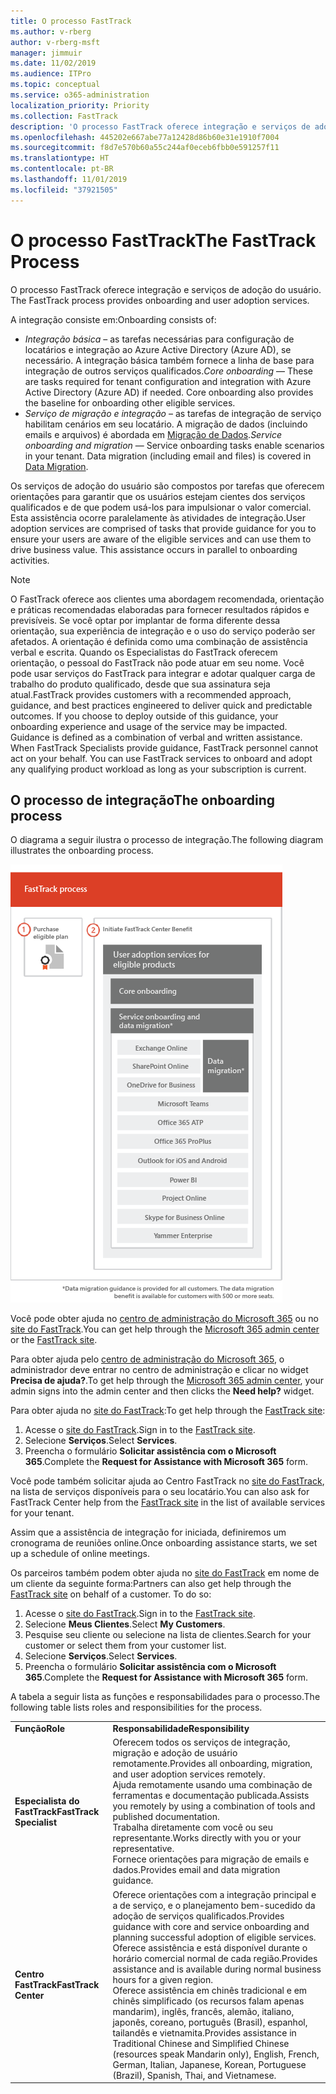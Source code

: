 ```yaml
---
title: O processo FastTrack
ms.author: v-rberg
author: v-rberg-msft
manager: jimmuir
ms.date: 11/02/2019
ms.audience: ITPro
ms.topic: conceptual
ms.service: o365-administration
localization_priority: Priority
ms.collection: FastTrack
description: 'O processo FastTrack oferece integração e serviços de adoção do usuário. '
ms.openlocfilehash: 445202e667abe77a12428d86b60e31e1910f7004
ms.sourcegitcommit: f8d7e570b60a55c244af0eceb6fbb0e591257f11
ms.translationtype: HT
ms.contentlocale: pt-BR
ms.lasthandoff: 11/01/2019
ms.locfileid: "37921505"
---
```

# <a name="the-fasttrack-process"></a><span data-ttu-id="04bec-103">O processo FastTrack</span><span class="sxs-lookup"><span data-stu-id="04bec-103">The FastTrack Process</span></span>

<span data-ttu-id="04bec-104">O processo FastTrack oferece integração e serviços de adoção do usuário. </span><span class="sxs-lookup"><span data-stu-id="04bec-104">The FastTrack process provides onboarding and user adoption services.</span></span> 
  
<span data-ttu-id="04bec-105">A integração consiste em:</span><span class="sxs-lookup"><span data-stu-id="04bec-105">Onboarding consists of:</span></span>
  
- <span data-ttu-id="04bec-p101">*Integração básica* – as tarefas necessárias para configuração de locatários e integração ao Azure Active Directory (Azure AD), se necessário. A integração básica também fornece a linha de base para integração de outros serviços qualificados.</span><span class="sxs-lookup"><span data-stu-id="04bec-p101">*Core onboarding* — These are tasks required for tenant configuration and integration with Azure Active Directory (Azure AD) if needed. Core onboarding also provides the baseline for onboarding other eligible services.</span></span> 
- <span data-ttu-id="04bec-p102">*Serviço de migração e integração* – as tarefas de integração de serviço habilitam cenários em seu locatário. A migração de dados (incluindo emails e arquivos) é abordada em [Migração de Dados](O365-data-migration.md).</span><span class="sxs-lookup"><span data-stu-id="04bec-p102">*Service onboarding and migration* — Service onboarding tasks enable scenarios in your tenant. Data migration (including email and files) is covered in [Data Migration](O365-data-migration.md).</span></span> 
    
<span data-ttu-id="04bec-p103">Os serviços de adoção do usuário são compostos por tarefas que oferecem orientações para garantir que os usuários estejam cientes dos serviços qualificados e de que podem usá-los para impulsionar o valor comercial. Esta assistência ocorre paralelamente às atividades de integração.</span><span class="sxs-lookup"><span data-stu-id="04bec-p103">User adoption services are comprised of tasks that provide guidance for you to ensure your users are aware of the eligible services and can use them to drive business value. This assistance occurs in parallel to onboarding activities.</span></span>
  
> [!NOTE]
> <span data-ttu-id="04bec-p104">O FastTrack oferece aos clientes uma abordagem recomendada, orientação e práticas recomendadas elaboradas para fornecer resultados rápidos e previsíveis. Se você optar por implantar de forma diferente dessa orientação, sua experiência de integração e o uso do serviço poderão ser afetados. A orientação é definida como uma combinação de assistência verbal e escrita. Quando os Especialistas do FastTrack oferecem orientação, o pessoal do FastTrack não pode atuar em seu nome. Você pode usar serviços do FastTrack para integrar e adotar qualquer carga de trabalho do produto qualificado, desde que sua assinatura seja atual.</span><span class="sxs-lookup"><span data-stu-id="04bec-p104">FastTrack provides customers with a recommended approach, guidance, and best practices engineered to deliver quick and predictable outcomes. If you choose to deploy outside of this guidance, your onboarding experience and usage of the service may be impacted. Guidance is defined as a combination of verbal and written assistance. When FastTrack Specialists provide guidance, FastTrack personnel cannot act on your behalf. You can use FastTrack services to onboard and adopt any qualifying product workload as long as your subscription is current.</span></span> 
  
## <a name="the-onboarding-process"></a><span data-ttu-id="04bec-117">O processo de integração</span><span class="sxs-lookup"><span data-stu-id="04bec-117">The onboarding process</span></span>

<span data-ttu-id="04bec-118">O diagrama a seguir ilustra o processo de integração.</span><span class="sxs-lookup"><span data-stu-id="04bec-118">The following diagram illustrates the onboarding process.</span></span>
  
![Linha do tempo para uso do benefício de Integração](media/O365-Onboarding-Timeline.png)
  
<span data-ttu-id="04bec-120">Você pode obter ajuda no [centro de administração do Microsoft 365](https://go.microsoft.com/fwlink/?linkid=2032704) ou no [site do FastTrack](https://go.microsoft.com/fwlink/?linkid=780698).</span><span class="sxs-lookup"><span data-stu-id="04bec-120">You can get help through the [Microsoft 365 admin center](https://go.microsoft.com/fwlink/?linkid=2032704) or the [FastTrack site](https://go.microsoft.com/fwlink/?linkid=780698).</span></span> 

<span data-ttu-id="04bec-121">Para obter ajuda pelo [centro de administração do Microsoft 365](https://go.microsoft.com/fwlink/?linkid=2032704), o administrador deve entrar no centro de administração e clicar no widget **Precisa de ajuda?**.</span><span class="sxs-lookup"><span data-stu-id="04bec-121">To get help through the [Microsoft 365 admin center](https://go.microsoft.com/fwlink/?linkid=2032704), your admin signs into the admin center and then clicks the **Need help?** widget.</span></span> 

<span data-ttu-id="04bec-122">Para obter ajuda no [site do FastTrack](https://go.microsoft.com/fwlink/?linkid=780698):</span><span class="sxs-lookup"><span data-stu-id="04bec-122">To get help through the [FastTrack site](https://go.microsoft.com/fwlink/?linkid=780698):</span></span> 
1.  <span data-ttu-id="04bec-123">Acesse o [site do FastTrack](https://go.microsoft.com/fwlink/?linkid=780698).</span><span class="sxs-lookup"><span data-stu-id="04bec-123">Sign in to the [FastTrack site](https://go.microsoft.com/fwlink/?linkid=780698).</span></span> 
2.  <span data-ttu-id="04bec-124">Selecione **Serviços**.</span><span class="sxs-lookup"><span data-stu-id="04bec-124">Select **Services**.</span></span>
3.  <span data-ttu-id="04bec-125">Preencha o formulário **Solicitar assistência com o Microsoft 365**.</span><span class="sxs-lookup"><span data-stu-id="04bec-125">Complete the **Request for Assistance with Microsoft 365** form.</span></span> 
  
 <span data-ttu-id="04bec-126">Você pode também solicitar ajuda ao Centro FastTrack no [site do FastTrack](https://go.microsoft.com/fwlink/?linkid=780698), na lista de serviços disponíveis para o seu locatário.</span><span class="sxs-lookup"><span data-stu-id="04bec-126">You can also ask for FastTrack Center help from the [FastTrack site](https://go.microsoft.com/fwlink/?linkid=780698) in the list of available services for your tenant.</span></span> 
    
 <span data-ttu-id="04bec-127">Assim que a assistência de integração for iniciada, definiremos um cronograma de reuniões online.</span><span class="sxs-lookup"><span data-stu-id="04bec-127">Once onboarding assistance starts, we set up a schedule of online meetings.</span></span>
    
<span data-ttu-id="04bec-p105">Os parceiros também podem obter ajuda no [site do FastTrack](https://go.microsoft.com/fwlink/?linkid=780698) em nome de um cliente da seguinte forma:</span><span class="sxs-lookup"><span data-stu-id="04bec-p105">Partners can also get help through the [FastTrack site](https://go.microsoft.com/fwlink/?linkid=780698) on behalf of a customer. To do so:</span></span>
1.  <span data-ttu-id="04bec-130">Acesse o [site do FastTrack](https://go.microsoft.com/fwlink/?linkid=780698).</span><span class="sxs-lookup"><span data-stu-id="04bec-130">Sign in to the [FastTrack site](https://go.microsoft.com/fwlink/?linkid=780698).</span></span> 
2.  <span data-ttu-id="04bec-131">Selecione **Meus Clientes**.</span><span class="sxs-lookup"><span data-stu-id="04bec-131">Select **My Customers**.</span></span>
3.  <span data-ttu-id="04bec-132">Pesquise seu cliente ou selecione na lista de clientes.</span><span class="sxs-lookup"><span data-stu-id="04bec-132">Search for your customer or select them from your customer list.</span></span>
4.  <span data-ttu-id="04bec-133">Selecione **Serviços**.</span><span class="sxs-lookup"><span data-stu-id="04bec-133">Select **Services**.</span></span>
5.  <span data-ttu-id="04bec-134">Preencha o formulário **Solicitar assistência com o Microsoft 365**.</span><span class="sxs-lookup"><span data-stu-id="04bec-134">Complete the **Request for Assistance with Microsoft 365** form.</span></span> 

<span data-ttu-id="04bec-135">A tabela a seguir lista as funções e responsabilidades para o processo.</span><span class="sxs-lookup"><span data-stu-id="04bec-135">The following table lists roles and responsibilities for the process.</span></span>
    
|||
|:-----|:-----|
|<span data-ttu-id="04bec-136">**Função**</span><span class="sxs-lookup"><span data-stu-id="04bec-136">**Role**</span></span> <br/> |<span data-ttu-id="04bec-137">**Responsabilidade**</span><span class="sxs-lookup"><span data-stu-id="04bec-137">**Responsibility**</span></span> <br/> |
|<span data-ttu-id="04bec-138">**Especialista do FastTrack**</span><span class="sxs-lookup"><span data-stu-id="04bec-138">**FastTrack Specialist**</span></span> <br/> |<span data-ttu-id="04bec-139">Oferecem todos os serviços de integração, migração e adoção de usuário remotamente.</span><span class="sxs-lookup"><span data-stu-id="04bec-139">Provides all onboarding, migration, and user adoption services remotely.</span></span>  <br/> <span data-ttu-id="04bec-140">Ajuda remotamente usando uma combinação de ferramentas e documentação publicada.</span><span class="sxs-lookup"><span data-stu-id="04bec-140">Assists you remotely by using a combination of tools and published documentation.</span></span> <br/> <span data-ttu-id="04bec-141">Trabalha diretamente com você ou seu representante.</span><span class="sxs-lookup"><span data-stu-id="04bec-141">Works directly with you or your representative.</span></span> <br/> <span data-ttu-id="04bec-142">Fornece orientações para migração de emails e dados.</span><span class="sxs-lookup"><span data-stu-id="04bec-142">Provides email and data migration guidance.</span></span>|
|<span data-ttu-id="04bec-143">**Centro FastTrack**</span><span class="sxs-lookup"><span data-stu-id="04bec-143">**FastTrack Center**</span></span>  <br/> |<span data-ttu-id="04bec-144">Oferece orientações com a integração principal e a de serviço, e o planejamento bem-sucedido da adoção de serviços qualificados.</span><span class="sxs-lookup"><span data-stu-id="04bec-144">Provides guidance with core and service onboarding and planning successful adoption of eligible services.</span></span>  <br/> <span data-ttu-id="04bec-145">Oferece assistência e está disponível durante o horário comercial normal de cada região.</span><span class="sxs-lookup"><span data-stu-id="04bec-145">Provides assistance and is available during normal business hours for a given region.</span></span> <br/> <span data-ttu-id="04bec-146">Oferece assistência em chinês tradicional e em chinês simplificado (os recursos falam apenas mandarim), inglês, francês, alemão, italiano, japonês, coreano, português (Brasil), espanhol, tailandês e vietnamita.</span><span class="sxs-lookup"><span data-stu-id="04bec-146">Provides assistance in Traditional Chinese and Simplified Chinese (resources speak Mandarin only), English, French, German, Italian, Japanese, Korean, Portuguese (Brazil), Spanish, Thai, and Vietnamese.</span></span>|


  

